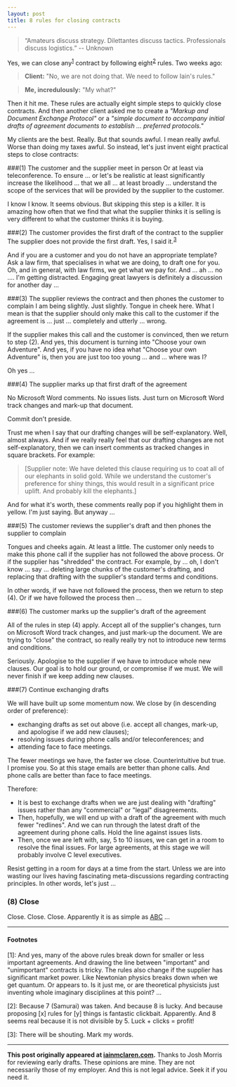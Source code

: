 ```yaml
---
layout: post
title: 8 rules for closing contracts
---
```


> “Amateurs discuss strategy. Dilettantes discuss tactics. Professionals discuss logistics.” -- Unknown 

Yes, we can close any<sup>[1](#1)</sup> contract by following eight<sup>[2](#2)</sup> rules.  Two weeks ago:

> **Client:** "No, we are not doing that.  We  need to follow Iain's rules."

> **Me, incredulously:** "My what?"

Then it hit me.  These rules are actually eight simple steps to quickly close contracts.  And then another client asked me to create a *"Markup and Document Exchange Protocol"* or a *"simple document to accompany initial drafts of agreement documents to establish ... preferred protocols."*

My clients are the best.  Really.  But that sounds awful.  I mean really awful.  Worse than doing my taxes awful.  So instead, let's just invent eight practical steps to close contracts:

###(1) The customer and the supplier meet in person
Or at least via teleconference.  To ensure ... or let's be realistic at least significantly increase the likelihood ... that we all ... at least broadly ... understand the scope of the services that will be provided by the supplier to the customer.

I know I know.  It seems obvious.  But skipping this step is a killer.  It is amazing how often that we find that what the supplier thinks it is selling is very different to what the customer thinks it is buying.

###(2) The customer provides the first draft of the contract to the supplier
The supplier does not provide the first draft.  Yes, I said it.<sup>[3](#3)</sup>  

And if you are a customer and you do not have an appropriate template?  Ask a law firm, that specialises in what we are doing, to draft one for you.  Oh, and in general, with law firms, we get what we pay for.  And ... ah ... no ....  I'm getting distracted.  Engaging  great lawyers is definitely a discussion for another day ...

###(3) The supplier reviews the contract and then phones the customer to complain
I am being slightly.  Just slightly.  Tongue in cheek here.  What I mean is that the supplier should only make this call to the customer if the agreement is ... just ... completely and utterly ... wrong.  

If the supplier makes this call and the customer is convinced, then we return to step (2).  And yes, this document is turning into "Choose your own Adventure".  And yes, if you have no idea what "Choose your own Adventure" is, then you are just too too young ... and ... where was I?  

Oh yes ...

###(4) The supplier marks up that first draft of the agreement

No Microsoft Word comments.  No issues lists.  Just turn on Microsoft Word track changes and mark-up that document.  

Commit don't preside.  

Trust me when I say that our drafting changes will be self-explanatory.  Well, almost always.  And if we really really feel that our drafting changes are not self-explanatory, then we can insert comments as tracked changes in square brackets. For example:

> \[Supplier note:  We have deleted this clause requiring us to coat all of our elephants in solid gold.  While we understand the customer's preference for shiny things, this would result in a significant price uplift.  And probably kill the elephants.\]

And for what it's worth, these comments really pop if you highlight them in yellow.  I'm just saying.  But anyway ...

###(5) The customer reviews the supplier's draft and then phones the supplier to complain

Tongues and cheeks again.  At least a little.  The customer only needs to make this phone call if the supplier has not followed the above process.  Or if the supplier has "shredded" the contract.  For example, by ... oh, I don't know ... say ... deleting large chunks of the customer's drafting, and replacing that drafting with the supplier's standard terms and conditions.

In other words, if we have not followed the process, then we return to step (4).  Or if we have followed the process then ... 

###(6) The customer marks up the supplier's draft of the agreement

All of the rules in step (4) apply.  Accept all of the supplier's changes, turn on Microsoft Word track changes, and just mark-up the document.  We are trying to "close" the contract, so really really try not to introduce new terms and conditions.

Seriously.  Apologise to the supplier if we have to introduce whole new clauses.  Our goal is to hold our ground, or compromise if we must.  We will never finish if we keep adding new clauses.

###(7) Continue exchanging drafts

We will have built up some momentum now.  We close by (in descending order of preference):

- exchanging drafts as set out above (i.e. accept all changes, mark-up, and apologise if we add new clauses);
- resolving issues during phone calls and/or teleconferences; and
- attending face to face meetings.

The fewer meetings we have, the faster we close.  Counterintuitive but true.  I promise you.  So at this stage emails are better than phone calls.  And phone calls are better than face to face meetings.  

Therefore:

- It is best to exchange drafts when we are just dealing with "drafting" issues rather than any "commercial" or "legal" disagreements.
- Then, hopefully, we will end up with a draft of the agreement with much fewer "redlines".  And we can run through the latest draft of the agreement during phone calls.  Hold the line against issues lists.
- Then, once we are left with, say, 5 to 10 issues, we can get in a room to resolve the final issues.  For large agreements, at this stage we will probably involve C level executives. 

Resist getting in a room for days at a time from the start.  Unless we are into wasting our lives having fascinating meta-discussions regarding contracting principles.  In other words, let's just ... 

### (8) Close

Close.  Close.  Close.  Apparently it is as simple as [ABC](http://www.youtube.com/watch?v=wVQPY4LlbJ4 "Sales") ...

---

#### Footnotes

[<a id="1">1</a>]: And yes, many of the above rules break down for smaller or less important agreements. And drawing the line between "important" and "unimportant" contracts is tricky. The rules also change if the supplier has significant market power. Like Newtonian physics breaks down when we get quantum. Or appears to. Is it just me, or are theoretical physicists just inventing whole imaginary disciplines at this point? ...

[<a id="2">2</a>]: Because 7 (Samurai) was taken.  And because 8 is lucky.  And because proposing [x] rules for [y] things is fantastic clickbait.  Apparently.  And 8 seems real because it is not divisible by 5.  Luck + clicks = profit!

[<a id="3">3</a>]: There will be shouting.  Mark my words.

---

**This post originally appeared at [iainmclaren.com](http://iainmclaren.com).** Thanks to Josh Morris for reviewing early drafts.  These opinions are mine.  They are not necessarily those of my employer. And this is not legal advice. Seek it if you need it.

